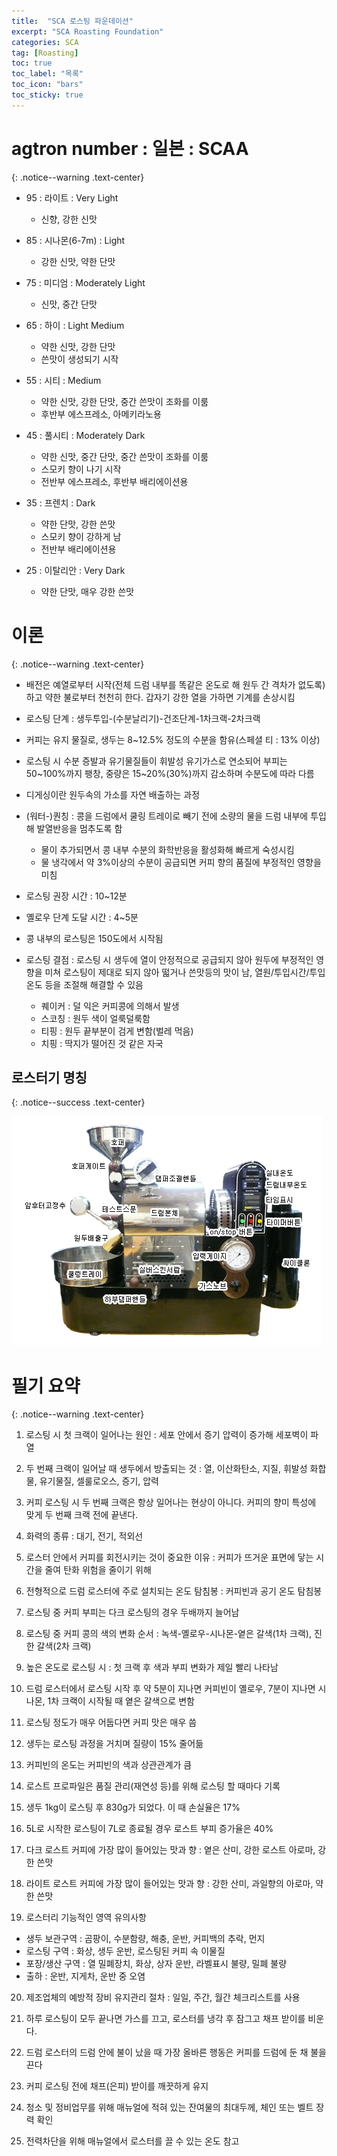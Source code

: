 ```yaml
---
title:  "SCA 로스팅 파운데이션"
excerpt: "SCA Roasting Foundation"
categories: SCA
tag: [Roasting]
toc: true
toc_label: "목록"
toc_icon: "bars"
toc_sticky: true
---
```


# agtron number : 일본 : SCAA
{: .notice--warning .text-center}

- 95 : 라이트 : Very Light
  + 신향, 강한 신맛

- 85 : 시나몬(6-7m) : Light
  + 강한 신맛, 약한 단맛

- 75 : 미디엄 : Moderately Light
  + 신맛, 중간 단맛

- 65 : 하이 : Light Medium
  + 약한 신맛, 강한 단맛
  + 쓴맛이 생성되기 시작

- 55 : 시티 : Medium
  + 약한 신맛, 강한 단맛, 중간 쓴맛이 조화를 이룸
  + 후반부 에스프레소, 아메키라노용

- 45 : 풀시티 : Moderately Dark
  + 약한 신맛, 중간 단맛, 중간 쓴맛이 조화를 이룸
  + 스모키 향이 나기 시작
  + 전반부 에스프레소, 후반부 배리에이션용

- 35 : 프렌치 : Dark
  + 약한 단맛, 강한 쓴맛
  + 스모키 향이 강하게 남
  + 전반부 배리에이션용

- 25 : 이탈리안 : Very Dark
  + 약한 단맛, 매우 강한 쓴맛

# 이론
{: .notice--warning .text-center}

- 배전은 예열로부터 시작(전체 드럼 내부를 똑같은 온도로 해 원두 간 격차가 없도록)하고 약한 불로부터 천천히 한다. 갑자기 강한 열을 가하면 기계를 손상시킴

- 로스팅 단계 : 생두투입-(수분날리기)-건조단계-1차크랙-2차크랙

- 커피는 유지 물질로, 생두는 8~12.5% 정도의 수분을 함유(스페셜 티 : 13% 이상)

- 로스팅 시 수분 증발과 유기물질들이 휘발성 유기가스로 연소되어 부피는 50~100%까지 팽창, 중량은 15~20%(30%)까지 감소하며 수분도에 따라 다름

- 디게싱이란 원두속의 가소를 자연 배출하는 과정

- (워터-)퀀칭 : 콩을 드럼에서 쿨링 트레이로 빼기 전에 소량의 물을 드럼 내부에 투입해 발열반응을 멈추도록 함
  + 물이 추가되면서 콩 내부 수분의 화학반응을 활성화해 빠르게 숙성시킴
  + 물 냉각에서 약 3%이상의 수분이 공급되면 커피 향의 품질에 부정적인 영향을 미침

- 로스팅 권장 시간 : 10~12분

- 옐로우 단계 도달 시간 : 4~5분

- 콩 내부의 로스팅은 150도에서 시작됨

- 로스팅 결점 : 로스팅 시 생두에 열이 안정적으로 공급되지 않아 원두에 부정적인 영향을 미쳐 로스팅이 제대로 되지 않아 떫거나 쓴맛등의 맛이 남, 열원/투입시간/투입온도 등을 조절해 해결할 수 있음
  + 퀘이커 : 덜 익은 커피콩에 의해서 발생
  + 스코칭 : 원두 색이 얼룩덜룩함
  + 티핑 : 원두 끝부분이 검게 변함(벌레 먹음)
  + 치핑 : 딱지가 떨어진 것 같은 자국


## 로스터기 명칭
{: .notice--success .text-center}

<img src="/img/SCA/roasting_machine.png"/>


# 필기 요약
{: .notice--warning .text-center}

1. 로스팅 시 첫 크랙이 일어나는 원인 : 세포 안에서 증기 압력이 증가해 세포벽이 파열

2. 두 번째 크랙이 일어날 때 생두에서 방출되는 것 : 열, 이산화탄소, 지질, 휘발성 화합물, 유기물질, 셀룰로오스, 증기, 압력

3. 커피 로스팅 시 두 번째 크랙은 항상 일어나는 현상이 아니다. 커피의 향미 특성에 맞게 두 번째 크랙 전에 끝낸다.

4. 화력의 종류 : 대기, 전기, 적외선

5. 로스터 안에서 커피를 회전시키는 것이 중요한 이유 : 커피가 뜨거운 표면에 닿는 시간을 줄여 탄화 위험을 줄이기 위해

6. 전형적으로 드럼 로스터에 주로 설치되는 온도 탐침봉 : 커피빈과 공기 온도 탐침봉

7. 로스팅 중 커피 부피는 다크 로스팅의 경우 두배까지 늘어남

8. 로스팅 중 커피 콩의 색의 변화 순서 : 녹색-옐로우-시나몬-옅은 갈색(1차 크랙), 진한 갈색(2차 크랙)

9. 높은 온도로 로스팅 시 : 첫 크랙 후 색과 부피 변화가 제일 빨리 나타남

10. 드럼 로스터에서 로스팅 시작 후 약 5분이 지나면 커피빈이 옐로우, 7분이 지나면 시나몬, 1차 크랙이 시작될 때 옅은 갈색으로 변함

11. 로스팅 정도가 매우 어둡다면 커피 맛은 매우 씀

12. 생두는 로스팅 과정을 거치며 질량이 15% 줄어듦

13. 커피빈의 온도는 커피빈의 색과 상관관계가 큼

14. 로스트 프로파일은 품질 관리(재연성 등)를 위해 로스팅 할 때마다 기록

15. 생두 1kg이 로스팅 후 830g가 되었다. 이 때 손실율은 17%

16. 5L로 시작한 로스팅이 7L로 종료될 경우 로스트 부피 증가율은 40%

17. 다크 로스트 커피에 가장 많이 들어있는 맛과 향 : 옅은 산미, 강한 로스트 아로마, 강한 쓴맛

18. 라이트 로스트 커피에 가장 많이 들어있는 맛과 향 : 강한 산미, 과일향의 아로마, 약한 쓴맛

19. 로스터리 기능적인 영역 유의사항
- 생두 보관구역 : 곰팡이, 수분함량, 해충, 운반, 커피백의 추락, 먼지
- 로스팅 구역 : 화상, 생두 운반, 로스팅된 커피 속 이물질
- 포장/생산 구역 : 열 밀폐장치, 화상, 상자 운반, 라벨표시 불량, 밀폐 불량
- 출하 : 운반, 지게차, 운반 중 오염

20. 제조업체의 예방적 장비 유지관리 절차 : 일일, 주간, 월간 체크리스트를 사용

21. 하루 로스팅이 모두 끝나면 가스를 끄고, 로스터를 냉각 후 잠그고 채프 받이를 비운다.

22. 드럼 로스터의 드럼 안에 불이 났을 때 가장 올바른 행동은 커피를 드럼에 둔 채 불을 끈다

23. 커피 로스팅 전에 채프(은피) 받이를 깨끗하게 유지

24. 청소 및 정비업무를 위해 매뉴얼에 적혀 있는 잔여물의 최대두께, 체인 또는 벨트 장력 확인

25. 전력차단을 위해 매뉴얼에서 로스터를 끌 수 있는 온도 참고